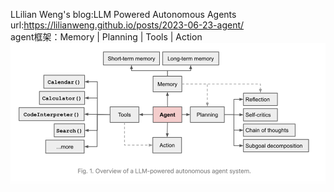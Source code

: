 LLilian Weng's blog:LLM Powered Autonomous Agents  
url:https://lilianweng.github.io/posts/2023-06-23-agent/  
agent框架：Memory | Planning | Tools | Action  
![img.png](img.png)
